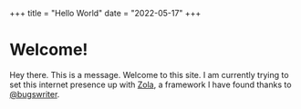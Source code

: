 +++
title = "Hello World"
date = "2022-05-17"
+++

# Welcome!
Hey there. This is a message. Welcome to this site.
I am currently trying to set this internet presence up with [Zola](https://getzola.org), a framework I have found thanks to [@bugswriter](https://bugswriter.com).
